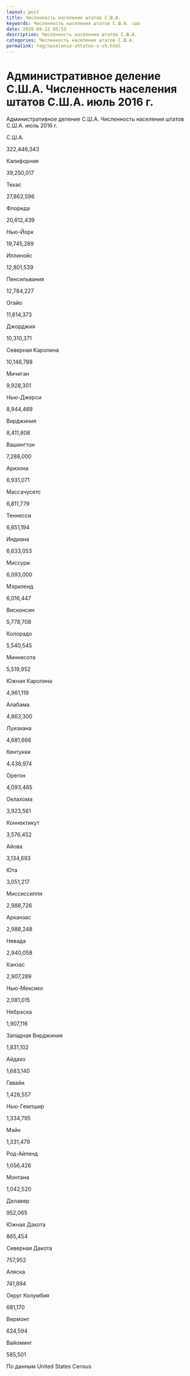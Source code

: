 ```yaml
---
layout: post
title: Численность населения штатов С.Ш.А.
keywords: Численность населения штатов С.Ш.А. сша
date: 2020-09-22 05:53
description: Численность населения штатов С.Ш.А.
categories: Численность населения штатов С.Ш.А.
permalink: reg/naselenie-shtatov-s-sh.html
---
```


# Административное деление С.Ш.А. Численность населения штатов С.Ш.А. июль 2016 г.


Административное деление С.Ш.А. Численность населения штатов С.Ш.А. июль 2016 г.








С.Ш.А.


322,446,343






Калифорния


39,250,017






Техас


27,862,596






Флорида


20,612,439






Нью-Йорк


19,745,289






Иллинойс


12,801,539






Пенсильвания


12,784,227






Огайо


11,614,373






Джорджия


10,310,371






Северная Каролина


10,146,788






Мичиган


9,928,301






Нью-Джерси


8,944,469






Вирджиния


8,411,808






Вашингтон


7,288,000






Аризона


6,931,071






Массачусетс


6,811,779






Теннесси


6,651,194






Индиана


6,633,053






Миссури


6,093,000






Мэриленд


6,016,447






Висконсин


5,778,708






Колорадо


5,540,545






Миннесота


5,519,952






Южная Каролина


4,961,119






Алабама


4,863,300






Луизиана


4,681,666






Кентукки


4,436,974






Орегон


4,093,465






Оклахома


3,923,561






Коннектикут


3,576,452






Айова


3,134,693






Юта


3,051,217






Миссиссиппи


2,988,726






Арканзас


2,988,248






Невада


2,940,058






Канзас


2,907,289






Нью-Мексико


2,081,015






Небраска


1,907,116






Западная Вирджиния


1,831,102






Айдахо


1,683,140






Гавайи


1,428,557






Нью-Гемпшир


1,334,795






Мэйн


1,331,479






Род-Айленд


1,056,426






Монтана


1,042,520






Делавер


952,065






Южная Дакота


865,454






Северная Дакота


757,952






Аляска


741,894






Округ Колумбия


681,170






Вермонт


624,594






Вайоминг


585,501








По данным United States Census


		
